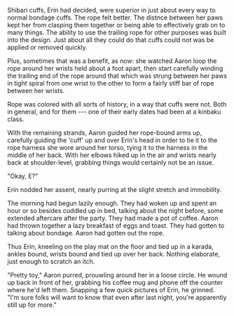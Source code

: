 Shibari cuffs, Erin had decided, were superior in just about every way to normal bondage cuffs. The rope felt better. The distnce between her paws kept her from clasping them together or being able to effectively grab on to many things. The ability to use the trailing rope for other purposes was built into the design. Just about all they could do that cuffs could not was be applied or removed quickly.

Plus, sometimes that was a benefit, as now: she watched Aaron loop the rope around her wrists held about a foot apart, then start carefully winding the trailing end of the rope around that which was strung between her paws in tight spiral from one wrist to the other to form a fairly stiff bar of rope between her wrists.

Rope was colored with all sorts of history, in a way that cuffs were not. Both in general, and for them --- one of their early dates had been at a kinbaku class.

With the remaining strands, Aaron guided her rope-bound arms up, carefully guiding the 'cuff' up and over Erin's head in order to tie it to the rope harness she wore around her torso, tying it to the harness in the middle of her back. With her elbows hiked up in the air and wrists nearly back at shoulder-level, grabbing things would certainly not be an issue.

"Okay, E?"

Erin nodded her assent, nearly purring at the slight stretch and immobility.

The morning had begun lazily enough. They had woken up and spent an hour or so besides cuddled up in bed, talking about the night before, some extended aftercare after the party. They had made a pot of coffee. Aaron had thrown together a lazy breakfast of eggs and toast. They had gotten to talking about bondage. Aaron had gotten out the rope.

Thus Erin, kneeling on the play mat on the floor and tied up in a karada, ankles bound, wrists bound and tied up over her back. Nothing elaborate, just enough to scratch an itch.

"Pretty toy," Aaron purred, prouwling around her in a loose circle. He wound up back in front of her, grabbing his coffee mug and phone off the counter where he'd left them. Snapping a few quick pictures of Erin, he grinned. "I'm sure folks will want to know that even after last night, you're apparently still up for more."

 <!--

 Tease about smelling like Matthew
 Feed coffee and then make a mess a la Adept

 -->
